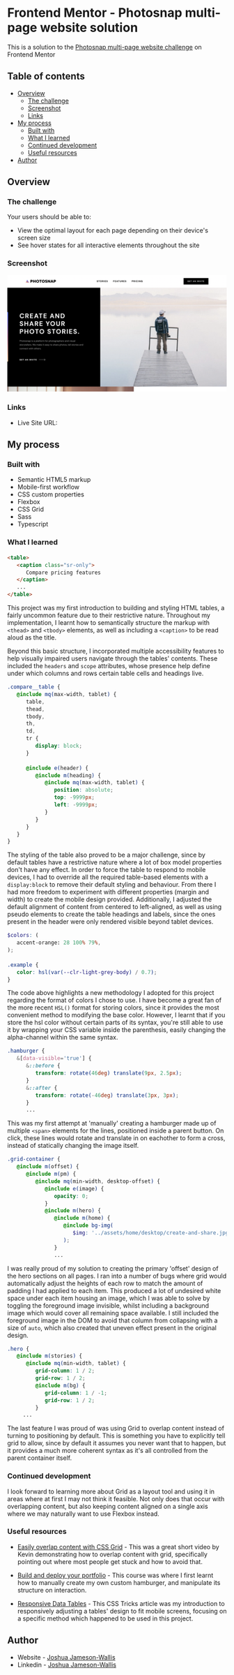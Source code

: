 # Frontend Mentor - Photosnap multi-page website solution

This is a solution to the [Photosnap multi-page website challenge](https://www.frontendmentor.io/challenges/photosnap-multipage-website-nMDSrNmNW) on Frontend Mentor

## Table of contents

-  [Overview](#overview)
   -  [The challenge](#the-challenge)
   -  [Screenshot](#screenshot)
   -  [Links](#links)
-  [My process](#my-process)
   -  [Built with](#built-with)
   -  [What I learned](#what-i-learned)
   -  [Continued development](#continued-development)
   -  [Useful resources](#useful-resources)
-  [Author](#author)

## Overview

### The challenge

Your users should be able to:

-  View the optimal layout for each page depending on their device's screen size
-  See hover states for all interactive elements throughout the site

### Screenshot

![](./screenshot.png)

### Links

-  Live Site URL:

## My process

### Built with

-  Semantic HTML5 markup
-  Mobile-first workflow
-  CSS custom properties
-  Flexbox
-  CSS Grid
-  Sass
-  Typescript

### What I learned

```html
<table>
   <caption class="sr-only">
      Compare pricing features
   </caption>
   ...
</table>
```

This project was my first introduction to building and styling HTML tables, a fairly uncommon feature due to their restrictive nature. Throughout my implementation, I learnt how to semantically structure the markup with `<thead>` and `<tbody>` elements, as well as including a `<caption>` to be read aloud as the title.

Beyond this basic structure, I incorporated multiple accessibility features to help visually impaired users navigate through the tables' contents. These included the `headers` and `scope` attributes, whose presence help define under which columns and rows certain table cells and headings live.

```scss
.compare__table {
   @include mq(max-width, tablet) {
      table,
      thead,
      tbody,
      th,
      td,
      tr {
         display: block;
      }

      @include e(header) {
         @include m(heading) {
            @include mq(max-width, tablet) {
               position: absolute;
               top: -9999px;
               left: -9999px;
            }
         }
      }
   }
}
```

The styling of the table also proved to be a major challenge, since by default tables have a restrictive nature where a lot of box model properties don't have any effect. In order to force the table to respond to mobile devices, I had to override all the required table-based elements with a `display:block` to remove their default styling and behaviour. From there I had more freedom to experiment with different properties (margin and width) to create the mobile design provided. Additionally, I adjusted the default alignment of content from centered to left-aligned, as well as using pseudo elements to create the table headings and labels, since the ones present in the header were only rendered visible beyond tablet devices.

```scss
$colors: (
   accent-orange: 28 100% 79%,
);

.example {
   color: hsl(var(--clr-light-grey-body) / 0.7);
}
```

The code above highlights a new methodology I adopted for this project regarding the format of colors I chose to use. I have become a great fan of the more recent `HSL()` format for storing colors, since it provides the most convenient method to modifying the base color. However, I learnt that if you store the hsl color without certain parts of its syntax, you're still able to use it by wrapping your CSS variable inside the parenthesis, easily changing the alpha-channel within the same syntax.

```scss
.hamburger {
   &[data-visible='true'] {
      &::before {
         transform: rotate(46deg) translate(9px, 2.5px);
      }
      &::after {
         transform: rotate(-46deg) translate(3px, 3px);
      }
      ...
```

This was my first attempt at 'manually' creating a hamburger made up of multiple `<span>` elements for the lines, positioned inside a parent button. On click, these lines would rotate and translate in on eachother to form a cross, instead of statically changing the image itself.

```scss
.grid-container {
   @include m(offset) {
      @include m(pm) {
         @include mq(min-width, desktop-offset) {
            @include e(image) {
               opacity: 0;
            }
            @include m(hero) {
               @include m(home) {
                  @include bg-img(
                     $img: '../assets/home/desktop/create-and-share.jpg'
                  );
               }
               ...
```

I was really proud of my solution to creating the primary 'offset' design of the hero sections on all pages. I ran into a number of bugs where grid would automatically adjust the heights of each row to match the amount of padding I had applied to each item. This produced a lot of undesired white space under each item housing an image, which I was able to solve by toggling the foreground image invisible, whilst including a background image which would cover all remaining space available. I still included the foreground image in the DOM to avoid that column from collapsing with a size of `auto`, which also created that uneven effect present in the original design.

```scss
.hero {
   @include m(stories) {
      @include mq(min-width, tablet) {
         grid-column: 1 / 2;
         grid-row: 1 / 2;
         @include m(bg) {
            grid-column: 1 / -1;
            grid-row: 1 / 2;
         }
     ...
```

The last feature I was proud of was using Grid to overlap content instead of turning to positioning by default. This is something you have to explicitly tell grid to allow, since by default it assumes you never want that to happen, but it provides a much more coherent syntax as it's all controlled from the parent container itself.

### Continued development

I look forward to learning more about Grid as a layout tool and using it in areas where at first I may not think it feasible. Not only does that occur with overlapping content, but also keeping content aligned on a single axis where we may naturally want to use Flexbox instead.

### Useful resources

-  [Easily overlap content with CSS Grid](https://www.youtube.com/watch?v=HFG3BKOqOlE&ab_channel=KevinPowell) - This was a great short video by Kevin demonstrating how to overlap content with grid, specifically pointing out where most people get stuck and how to avoid that.

-  [Build and deploy your portfolio](https://scrimba.com/learn/portfolio) - This course was where I first learnt how to manually create my own custom hamburger, and manipulate its structure on interaction.

-  [Responsive Data Tables](https://css-tricks.com/responsive-data-tables/) - This CSS Tricks article was my introduction to responsively adjusting a tables' design to fit mobile screens, focusing on a specific method which happened to be used in this project.

## Author

-  Website - [Joshua Jameson-Wallis](https://joshuajamesonwallis.com)
-  Linkedin - [Joshua Jameson-Wallis](https://www.linkedin.com/in/joshua-jameson-wallis/)
